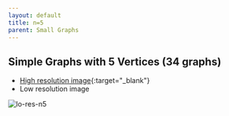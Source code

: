 ```yaml
---
layout: default
title: n=5
parent: Small Graphs
---
```


## Simple Graphs with 5 Vertices (34 graphs)

- [High resolution image][hi-res-n5]{:target="_blank"}
- Low resolution image

![lo-res-n5][lo-res-n5]

[hi-res-n5]: https://github.com/mogproject/graph-gallery/wiki/img/SimpleGraphsN5.png
[lo-res-n5]: https://github.com/mogproject/graph-gallery/wiki/img/SimpleGraphsN5_s.png
